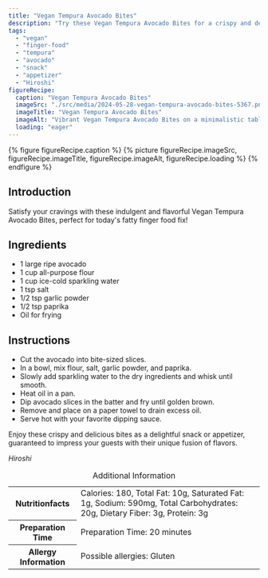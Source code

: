```yaml
---
title: "Vegan Tempura Avocado Bites"
description: "Try these Vegan Tempura Avocado Bites for a crispy and delightful finger food experience. Perfect for snacking or serving as an appetizer!"
tags:
  - "vegan"
  - "finger-food"
  - "tempura"
  - "avocado"
  - "snack"
  - "appetizer"
  - "Hiroshi"
figureRecipe: 
  caption: "Vegan Tempura Avocado Bites"
  imageSrc: "./src/media/2024-05-28-vegan-tempura-avocado-bites-5367.png"
  imageTitle: "Vegan Tempura Avocado Bites"
  imageAlt: "Vibrant Vegan Tempura Avocado Bites on a minimalistic table setting, inviting as a delightful snack."
  loading: "eager"
---
```


{% figure figureRecipe.caption %}
{% picture figureRecipe.imageSrc, figureRecipe.imageTitle, figureRecipe.imageAlt, figureRecipe.loading %}
{% endfigure %}

## Introduction

Satisfy your cravings with these indulgent and flavorful Vegan Tempura Avocado Bites, perfect for today's fatty finger food fix!

## Ingredients

- 1 large ripe avocado
- 1 cup all-purpose flour
- 1 cup ice-cold sparkling water
- 1 tsp salt
- 1/2 tsp garlic powder
- 1/2 tsp paprika
- Oil for frying

## Instructions

- Cut the avocado into bite-sized slices.
- In a bowl, mix flour, salt, garlic powder, and paprika.
- Slowly add sparkling water to the dry ingredients and whisk until smooth.
- Heat oil in a pan.
- Dip avocado slices in the batter and fry until golden brown.
- Remove and place on a paper towel to drain excess oil.
- Serve hot with your favorite dipping sauce.

Enjoy these crispy and delicious bites as a delightful snack or appetizer, guaranteed to impress your guests with their unique fusion of flavors.

*Hiroshi*

<table><caption class='sr-only'>Additional Information</caption><tr><th>Nutritionfacts</th><td>Calories: 180, Total Fat: 10g, Saturated Fat: 1g, Sodium: 590mg, Total Carbohydrates: 20g, Dietary Fiber: 3g, Protein: 3g&nbsp;</td></tr><tr><th>Preparation Time</th><td>Preparation Time: 20 minutes&nbsp;</td></tr><tr><th>Allergy Information</th><td>Possible allergies: Gluten&nbsp;</td></tr></table>

